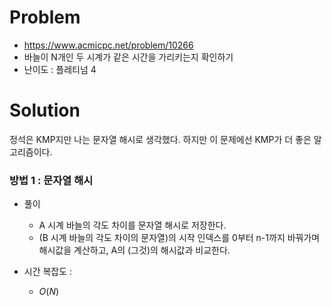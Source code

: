 # Problem
* https://www.acmicpc.net/problem/10266
* 바늘이 N개인 두 시계가 같은 시간을 가리키는지 확인하기
* 난이도 : 플레티넘 4

# Solution
정석은 KMP지만 나는 문자열 해시로 생각했다. 하지만 이 문제에선 KMP가 더 좋은 알고리즘이다.

### 방법 1 : 문자열 해시
* 풀이
  * A 시계 바늘의 각도 차이를 문자열 해시로 저장한다.
  * (B 시계 바늘의 각도 차이의 문자열)의 시작 인덱스를 0부터 n-1까지 바꿔가며 해시값을 계산하고, A의 (그것)의 해시값과 비교한다.

* 시간 복잡도 :
  * $O(N)$
<br></br>